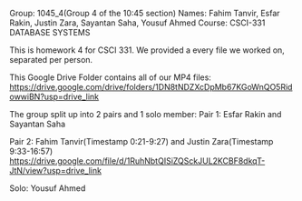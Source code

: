 Group: 1045_4(Group 4 of the 10:45 section)
Names: Fahim Tanvir, Esfar Rakin, Justin Zara, Sayantan Saha, Yousuf Ahmed
Course: CSCI-331 DATABASE SYSTEMS

This is homework 4 for CSCI 331. We provided a every file we worked on, separated per person. 

This Google Drive Folder contains all of our MP4 files:
https://drive.google.com/drive/folders/1DN8tNDZXcDpMb67KGoWnQO5RidowwiBN?usp=drive_link

The group split up into 2 pairs and 1 solo member:
Pair 1: Esfar Rakin and Sayantan Saha

Pair 2: Fahim Tanvir(Timestamp 0:21-9:27) and Justin Zara(Timestamp 9:33-16:57)
https://drive.google.com/file/d/1RuhNbtQISiZQSckJUL2KCBF8dkqT-JtN/view?usp=drive_link


Solo: Yousuf Ahmed

